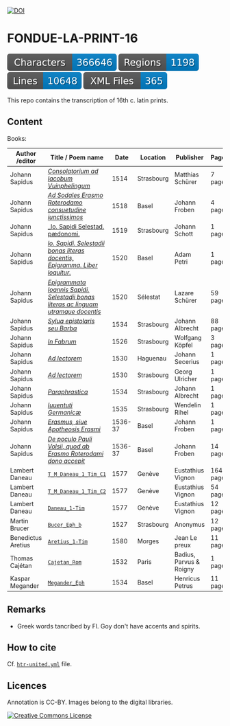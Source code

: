 [![DOI](https://zenodo.org/badge/467880911.svg)](https://zenodo.org/doi/10.5281/zenodo.11526149)

# FONDUE-LA-PRINT-16

![characters badge](badges/characters.svg) ![regions badge](badges/regions.svg) ![lines badge](badges/lines.svg) ![files badge](badges/files.svg)

This repo contains the transcription of 16th c. latin prints.

## Content


Books:

| Author /editor  | Title / Poem name                                                                                       | Date | Location   | Publisher        | Pages    | Transcription     |
|-----------------|---------------------------------------------------------------------------------------------------------|------|------------|------------------|----------|-------------------|
| Johann Sapidus  | [_Consolatorium ad Iacobum Vuinphelingum_](http://mdz-nbn-resolving.de/urn:nbn:de:bvb:12-bsb11220220-4) | 1514 | Strasbourg | Matthias Schürer | 7 pages  | M. Jeannot-Tirole |
| Johann Sapidus  | [_Ad Sodales Erasmo Roterodamo consuetudine iunctissimos_](http://data.onb.ac.at/ABO/%2BZ178332305)     | 1518 | Basel      | Johann Froben    | 4 pages  | M. Jeannot-Tirole |
| Johann Sapidus  | [_lo. Sapidi Selestad. pædonomi.](https://mdz-nbn-resolving.de/urn:nbn:de:bvb:12-bsb00080053-6)        | 1519 | Strasbourg | Johann Schott    | 1 page   | M. Jeannot-Tirole |
| Johann Sapidus  | [_lo. Sapidi. Selestadii bonas literas docentis, Epigramma. Liber loquitur._](https://mdz-nbn-resolving.de/urn:nbn:de:bvb:12-bsb10984759-7) | 1520 | Basel | Adam Petri | 1 page | M. Jeannot-Tirole |
| Johann Sapidus  | [_Epigrammata Ioannis Sapidi. Selestadii bonas literas ac linguam utramque docentis_](https://mdz-nbn-resolving.de/urn:nbn:de:bvb:12-bsb10203276-3) | 1520 | Sélestat | Lazare Schürer | 59 pages | M. Jeannot-Tirole |
| Johann Sapidus  | [_Sylua epistolaris seu Barba_](http://dx.doi.org/10.25673/opendata2-175)                               | 1534 | Strasbourg | Johann Albrecht   | 88 pages | M. Jeannot-Tirole |
| Johann Sapidus  | [_In Fabrum_](http://mdz-nbn-resolving.de/urn:nbn:de:bvb:12-bsb00027164-7)                              | 1526 | Strasbourg | Wolfgang Köpfel   | 3 pages  | M. Jeannot-Tirole |
| Johann Sapidus  | [_Ad lectorem_](http://mdz-nbn-resolving.de/urn:nbn:de:bvb:12-bsb10933854-1)                            | 1530 | Haguenau   | Johann Secerius   | 1 page   | M. Jeannot-Tirole |
| Johann Sapidus  | [_Ad lectorem_](http://mdz-nbn-resolving.de/urn:nbn:de:bvb:12-bsb10933854-1)                            | 1530 | Strasbourg | Georg Ulricher    | 1 page   | M. Jeannot-Tirole |
| Johann Sapidus  | [_Paraphrastica_](http://data.onb.ac.at/ABO/+Z180244804)                                                | 1534 | Strasbourg | Johann Albrecht   | 1 page   | M. Jeannot-Tirole |
| Johann Sapidus  | [_Iuuentuti Germanicæ_](https://nbn-resolving.org/urn:nbn:de:gbv:3:1-185616)                            | 1535 | Strasbourg | Wendelin Rihel    | 1 page   | M. Jeannot-Tirole |
| Johann Sapidus  | [_Erasmus, siue Apotheosis Erasmi_](https://doi.org/10.3931/e-rara-3884)                                | 1536-37 | Basel   | Johann Froben     | 1 page   | M. Jeannot-Tirole |
| Johann Sapidus  | [_De poculo Pauli Volsii, quod ab Erasmo Roterodami dono accepit_](https://doi.org/10.3931/e-rara-3884) | 1536-37 | Basel   | Johann Froben     | 14 pages | M. Jeannot-Tirole |
| Lambert Daneau | [`T_M_Daneau_1_Tim_C1`](https://doi.org/10.3931/e-rara-6338) | 1577 | Genève   | Eustathius Vignon | 1642 pages | Fl. Goy           |
| Lambert Daneau | [`T_M_Daneau_1_Tim_C2`](https://doi.org/10.3931/e-rara-6338) | 1577 | Genève   | Eustathius Vignon | 54 pages | Fl. Goy           |
| Lambert Daneau | [`Daneau_1-Tim`](https://doi.org/10.3931/e-rara-6338) | 1577 | Genève   | Eustathius Vignon | 12 pages | Fl. Goy           |
| Martin Brucer | [`Bucer_Eph_b`](https://mdz-nbn-resolving.de/urn:nbn:de:bvb:12-bsb00035303-6) | 1527 | Strasbourg | Anonymus | 12 pages | Fl. Goy           |
| Benedictus Aretius | [`Aretius_1-Tim`](https://mdz-nbn-resolving.de/urn:nbn:de:bvb:12-bsb10313792-3) | 1580 | Morges | Jean Le preux | 11 pages | Fl. Goy           |
| Thomas Cajétan| [`Cajetan_Rom`](https://www.digitale-sammlungen.de/en/view/bsb11203740) | 1532 | Paris | Badius, Parvus & Roigny | 1 page   | Fl. Goy           |
| Kaspar Megander | [`Megander_Eph`](https://mdz-nbn-resolving.de/urn:nbn:de:bvb:12-bsb00036972-0) | 1534 | Basel | Henricus Petrus	| 11 pages | Fl. Goy |

## Remarks

- Greek words tancribed by Fl. Goy don't have accents and spirits.

## How to cite

Cf. [`htr-united.yml`](https://github.com/FoNDUE-HTR/FONDUE-LA-PRINT-16/blob/main/htr-united.yml) file.

## Licences
Annotation is CC-BY. Images belong to the digital libraries.

<a rel="license" href="https://creativecommons.org/licenses/by/2.0"><img alt="Creative Commons License" style="border-width:0" src="https://i.creativecommons.org/l/by/2.0/88x31.png" /></a><br />
